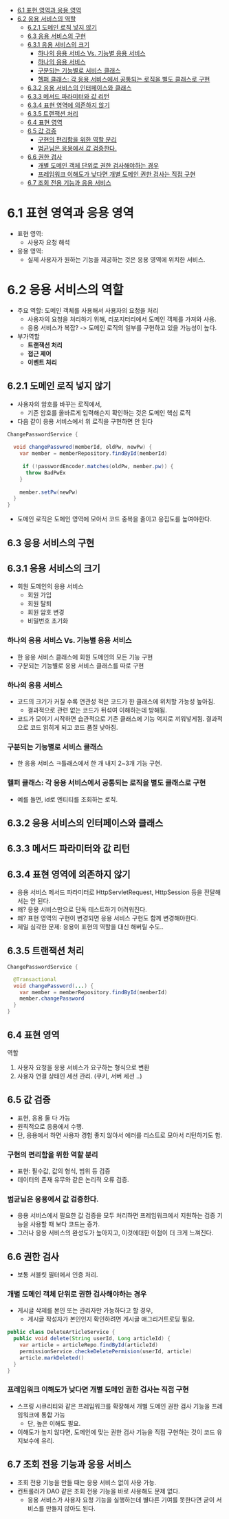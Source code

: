 <!-- TOC -->
* [6.1 표현 영역과 응용 영역](#61-표현-영역과-응용-영역)
* [6.2 응용 서비스의 역할](#62-응용-서비스의-역할)
  * [6.2.1 도메인 로직 넣지 않기](#621-도메인-로직-넣지-않기)
  * [6.3 응용 서비스의 구현](#63-응용-서비스의-구현)
  * [6.3.1 응용 서비스의 크기](#631-응용-서비스의-크기)
    * [하나의 응용 서비스 Vs. 기능별 응용 서비스](#하나의-응용-서비스-vs-기능별-응용-서비스)
    * [하나의 응용 서비스](#하나의-응용-서비스)
    * [구분되는 기능별로 서비스 클래스](#구분되는-기능별로-서비스-클래스)
    * [헬퍼 클래스: 각 응용 서비스에서 공통되는 로직을 별도 클래스로 구현](#헬퍼-클래스-각-응용-서비스에서-공통되는-로직을-별도-클래스로-구현)
  * [6.3.2 응용 서비스의 인터페이스와 클래스](#632-응용-서비스의-인터페이스와-클래스)
  * [6.3.3 메서드 파라미터와 값 리턴](#633-메서드-파라미터와-값-리턴)
  * [6.3.4 표현 영역에 의존하지 않기](#634-표현-영역에-의존하지-않기)
  * [6.3.5 트랜잭션 처리](#635-트랜잭션-처리)
  * [6.4 표현 영역](#64-표현-영역)
  * [6.5 값 검증](#65-값-검증)
    * [구현의 편리함을 위한 역할 분리](#구현의-편리함을-위한-역할-분리)
    * [범균님은 응용에서 값 검증한다.](#범균님은-응용에서-값-검증한다)
  * [6.6 권한 검사](#66-권한-검사)
    * [개별 도메인 객체 단위로 권한 검사해야하는 경우](#개별-도메인-객체-단위로-권한-검사해야하는-경우)
    * [프레임워크 이해도가 낮다면 개별 도메인 권한 검사는 직접 구현](#프레임워크-이해도가-낮다면-개별-도메인-권한-검사는-직접-구현)
  * [6.7 조회 전용 기능과 응용 서비스](#67-조회-전용-기능과-응용-서비스)
<!-- TOC -->

# 6.1 표현 영역과 응용 영역

- 표현 영역:
  - 사용자 요청 해석
- 응용 영역:
  - 실제 사용자가 원하는 기능을 제공하는 것은 응용 영역에 위치한 서비스.

# 6.2 응용 서비스의 역할

- 주요 역할: 도메인 객체를 사용해서 사용자의 요청을 처리
  - 사용자의 요청을 처리하기 위해, 리포지터리에서 도메인 객체를 가져와 사용.
  - 응용 서비스가 복잡? -> 도메인 로직의 일부를 구현하고 있을 가능성이 높다.
- 부가역할
  - **트랜잭션 처리**
  - **접근 제어**
  - **이벤트 처리**


## 6.2.1 도메인 로직 넣지 않기

- 사용자의 암호를 바꾸는 로직에서, 
  - 기존 암호를 올바르게 입력해슨지 확인하는 것은 도메인 핵심 로직
- 다음 같이 응용 서비스에서 위 로직을 구현하면 안 된다

```java
ChangePasswordService {
  
  void changePasswrod(memberId, oldPw, newPw) {
    var member = memberRepository.findById(memberId)
      
     if (!passwordEncoder.matches(oldPw, member.pw)) {
      throw BadPwEx
    }
     
    member.setPw(newPw)
  }
}
```

- 도메인 로직은 도메인 영역에 모아서 코드 중복을 줄이고 응집도를 높여야한다.

## 6.3 응용 서비스의 구현

## 6.3.1 응용 서비스의 크기

- 회원 도메인의 응용 서비스
  - 회원 가입
  - 회원 탈퇴
  - 회원 암호 변경
  - 비밀번호 초기화 

### 하나의 응용 서비스 Vs. 기능별 응용 서비스

- 한 응용 서비스 클래스에 회원 도메인의 모든 기능 구현
- 구분되는 기능별로 응용 서비스 클래스를 따로 구현

### 하나의 응용 서비스

- 코드의 크기가 커질 수록 연관성 적은 코드가 한 클래스에 위치할 가능성 높아짐.
  - 결과적으로 관련 없는 코드가 뒤섞여 이해하는데 방해됨.
- 코드가 모이기 시작하면 습관적으로 기존 클래스에 기능 억지로 끼워넣게됨. 결과적으로 코드 얽히게 되고 코드 품질 낮아짐.

### 구분되는 기능별로 서비스 클래스

- 한 응용 서비스 ㅋ틀래스에서 한 개 내지 2~3개 기능 구현.

### 헬퍼 클래스: 각 응용 서비스에서 공통되는 로직을 별도 클래스로 구현

- 예를 들면, id로 엔티티를 조회하는 로직.


## 6.3.2 응용 서비스의 인터페이스와 클래스

## 6.3.3 메서드 파라미터와 값 리턴

## 6.3.4 표현 영역에 의존하지 않기

- 응용 서비스 메서드 파라미터로 HttpServletRequest, HttpSession 등을 전달해서는 안 된다.
- 왜? 응용 서비스만으로 단독 테스트하기 어려워진다.
- 왜? 표현 영역의 구현이 변경되면 응용 서비스 구현도 함께 변경해야한다.
- 제일 심각한 문제: 응용이 표현의 역할을 대신 해버릴 수도..

## 6.3.5 트랜잭션 처리

```java
ChangePasswordService {

  @Transactional
  void changePassword(...) {
    var member = memberRepository.findById(memberId)
    member.changePassword
  }
}
```

## 6.4 표현 영역

역할 
1. 사용자 요청을 응용 서비스가 요구하는 형식으로 변환
2. 사용자 연결 상태인 세션 관리. (쿠키, 서버 세션 ..)

## 6.5 값 검증

- 표현, 응용 둘 다 가능
- 원칙적으로 응용에서 수행.
- 단, 응용에서 하면 사용자 경험 좋지 않아서 에러를 리스트로 모아서 리턴하기도 함.

### 구현의 편리함을 위한 역할 분리

- 표현: 필수값, 값의 형식, 범위 등 검증
- 데이터의 존재 유무와 같은 논리적 오류 검증.

### 범균님은 응용에서 값 검증한다.

- 응용 서비스에서 필요한 값 검증을 모두 처리하면 프레임워크에서 지원하는 검증 기능을 사용할 때 보다 코드는 증가.
- 그러나 응용 서비스의 완성도가 높아지고, 이것에대한 이점이 더 크게 느껴진다.


## 6.6 권한 검사

- 보통 서블릿 필터에서 인증 처리.

### 개별 도메인 객체 단위로 권한 검사해야하는 경우

- 게시글 삭제를 본인 또는 관리자만 가능하다고 할 경우, 
  - 게시글 작성자가 본인인지 확인하려면 게시글 애그리거트로딩 필요.

```java
public class DeleteArticleService {
  public void delete(String userId, Long articleId) {
    var article = articleRepo.findById(articleId)
    permissionService.checkeDeletePermision(userId, article)
    article.markDeleted()  
  }
}
```

### 프레임워크 이해도가 낮다면 개별 도메인 권한 검사는 직접 구현

- 스프링 시큐리티와 같은 프레임워크를 확장해서 개별 도메인 권한 검사 기능을 프레임워크에 통합 가능
  - 단, 높은 이해도 필요.
- 이해도가 높지 않다면, 도메인에 맞는 권한 검사 기능을 직접 구현하는 것이 코드 유지보수에 유리.


## 6.7 조회 전용 기능과 응용 서비스

- 조회 전용 기능을 만들 때는 응용 서비스 없이 사용 가능.
- 컨트롤러가 DAO 같은 조회 전용 기능을 바로 사용해도 문제 없다.
  - 응용 서비스가 사용자 요청 기능을 실행하는데 별다른 기여를 못한다면 굳이 서비스를 만들지 않아도 된다.